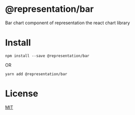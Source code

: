 # @representation/bar
Bar chart component of representation the react chart library

# Install
```
npm install --save @representation/bar
```
OR
```
yarn add @representation/bar
```

# License
[MIT](./LICENSE)
